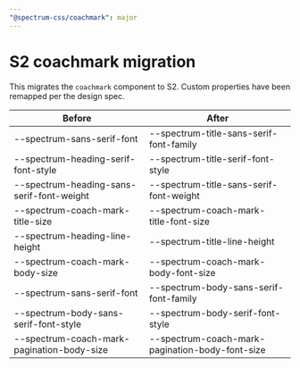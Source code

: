 ```yaml
---
"@spectrum-css/coachmark": major
---
```


# S2 coachmark migration

This migrates the `coachmark` component to S2. Custom properties have been remapped per the design spec.

| Before                                     | After                                           |
| ------------------------------------------ | ----------------------------------------------- |
| --spectrum-sans-serif-font                 | --spectrum-title-sans-serif-font-family         |
| --spectrum-heading-serif-font-style        | --spectrum-title-serif-font-style               |
| --spectrum-heading-sans-serif-font-weight  | --spectrum-title-sans-serif-font-weight         |
| --spectrum-coach-mark-title-size           | --spectrum-coach-mark-title-font-size           |
| --spectrum-heading-line-height             | --spectrum-title-line-height                    |
| --spectrum-coach-mark-body-size            | --spectrum-coach-mark-body-font-size            |
| --spectrum-sans-serif-font                 | --spectrum-body-sans-serif-font-family          |
| --spectrum-body-sans-serif-font-style      | --spectrum-body-serif-font-style                |
| --spectrum-coach-mark-pagination-body-size | --spectrum-coach-mark-pagination-body-font-size |
